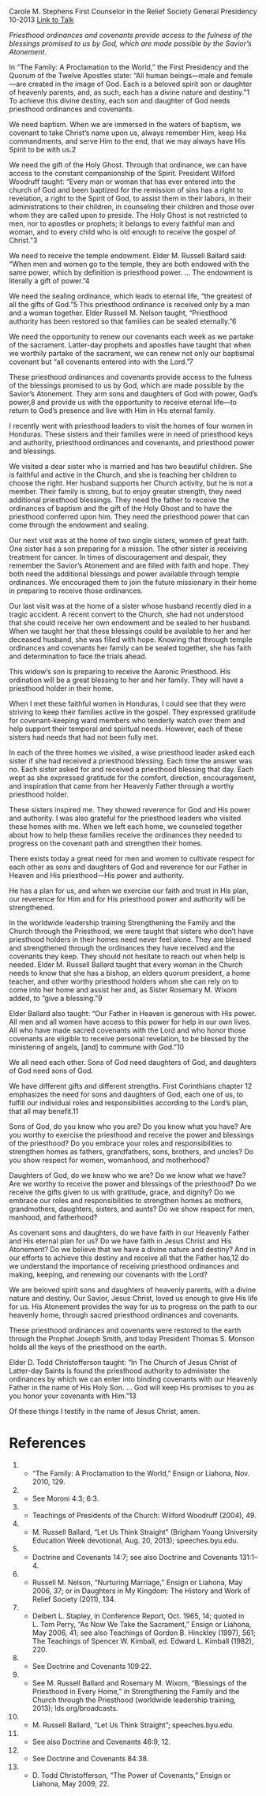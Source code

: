 Carole M. Stephens
First Counselor in the Relief Society General Presidency
10-2013
[Link to Talk](https://www.churchofjesuschrist.org/study/general-conference/2013/10/do-we-know-what-we-have?lang=eng)

_Priesthood ordinances and covenants provide access to the fulness of the blessings promised to us by God, which are made possible by the Savior’s Atonement._

In “The Family: A Proclamation to the World,” the First Presidency and the Quorum of the Twelve Apostles state: “All human beings—male and female—are created in the image of God. Each is a beloved spirit son or daughter of heavenly parents, and, as such, each has a divine nature and destiny.”1 To achieve this divine destiny, each son and daughter of God needs priesthood ordinances and covenants.

We need baptism. When we are immersed in the waters of baptism, we covenant to take Christ’s name upon us, always remember Him, keep His commandments, and serve Him to the end, that we may always have His Spirit to be with us.2

We need the gift of the Holy Ghost. Through that ordinance, we can have access to the constant companionship of the Spirit. President Wilford Woodruff taught: “Every man or woman that has ever entered into the church of God and been baptized for the remission of sins has a right to revelation, a right to the Spirit of God, to assist them in their labors, in their administrations to their children, in counseling their children and those over whom they are called upon to preside. The Holy Ghost is not restricted to men, nor to apostles or prophets; it belongs to every faithful man and woman, and to every child who is old enough to receive the gospel of Christ.”3

We need to receive the temple endowment. Elder M. Russell Ballard said: “When men and women go to the temple, they are both endowed with the same power, which by definition is priesthood power. … The endowment is literally a gift of power.”4

We need the sealing ordinance, which leads to eternal life, “the greatest of all the gifts of God.”5 This priesthood ordinance is received only by a man and a woman together. Elder Russell M. Nelson taught, “Priesthood authority has been restored so that families can be sealed eternally.”6

We need the opportunity to renew our covenants each week as we partake of the sacrament. Latter-day prophets and apostles have taught that when we worthily partake of the sacrament, we can renew not only our baptismal covenant but “all covenants entered into with the Lord.”7

These priesthood ordinances and covenants provide access to the fulness of the blessings promised to us by God, which are made possible by the Savior’s Atonement. They arm sons and daughters of God with power, God’s power,8 and provide us with the opportunity to receive eternal life—to return to God’s presence and live with Him in His eternal family.

I recently went with priesthood leaders to visit the homes of four women in Honduras. These sisters and their families were in need of priesthood keys and authority, priesthood ordinances and covenants, and priesthood power and blessings.

We visited a dear sister who is married and has two beautiful children. She is faithful and active in the Church, and she is teaching her children to choose the right. Her husband supports her Church activity, but he is not a member. Their family is strong, but to enjoy greater strength, they need additional priesthood blessings. They need the father to receive the ordinances of baptism and the gift of the Holy Ghost and to have the priesthood conferred upon him. They need the priesthood power that can come through the endowment and sealing.

Our next visit was at the home of two single sisters, women of great faith. One sister has a son preparing for a mission. The other sister is receiving treatment for cancer. In times of discouragement and despair, they remember the Savior’s Atonement and are filled with faith and hope. They both need the additional blessings and power available through temple ordinances. We encouraged them to join the future missionary in their home in preparing to receive those ordinances.



Our last visit was at the home of a sister whose husband recently died in a tragic accident. A recent convert to the Church, she had not understood that she could receive her own endowment and be sealed to her husband. When we taught her that these blessings could be available to her and her deceased husband, she was filled with hope. Knowing that through temple ordinances and covenants her family can be sealed together, she has faith and determination to face the trials ahead.

This widow’s son is preparing to receive the Aaronic Priesthood. His ordination will be a great blessing to her and her family. They will have a priesthood holder in their home.

When I met these faithful women in Honduras, I could see that they were striving to keep their families active in the gospel. They expressed gratitude for covenant-keeping ward members who tenderly watch over them and help support their temporal and spiritual needs. However, each of these sisters had needs that had not been fully met.

In each of the three homes we visited, a wise priesthood leader asked each sister if she had received a priesthood blessing. Each time the answer was no. Each sister asked for and received a priesthood blessing that day. Each wept as she expressed gratitude for the comfort, direction, encouragement, and inspiration that came from her Heavenly Father through a worthy priesthood holder.

These sisters inspired me. They showed reverence for God and His power and authority. I was also grateful for the priesthood leaders who visited these homes with me. When we left each home, we counseled together about how to help these families receive the ordinances they needed to progress on the covenant path and strengthen their homes.

There exists today a great need for men and women to cultivate respect for each other as sons and daughters of God and reverence for our Father in Heaven and His priesthood—His power and authority.

He has a plan for us, and when we exercise our faith and trust in His plan, our reverence for Him and for His priesthood power and authority will be strengthened.

In the worldwide leadership training Strengthening the Family and the Church through the Priesthood, we were taught that sisters who don’t have priesthood holders in their homes need never feel alone. They are blessed and strengthened through the ordinances they have received and the covenants they keep. They should not hesitate to reach out when help is needed. Elder M. Russell Ballard taught that every woman in the Church needs to know that she has a bishop, an elders quorum president, a home teacher, and other worthy priesthood holders whom she can rely on to come into her home and assist her and, as Sister Rosemary M. Wixom added, to “give a blessing.”9

Elder Ballard also taught: “Our Father in Heaven is generous with His power. All men and all women have access to this power for help in our own lives. All who have made sacred covenants with the Lord and who honor those covenants are eligible to receive personal revelation, to be blessed by the ministering of angels, [and] to commune with God.”10

We all need each other. Sons of God need daughters of God, and daughters of God need sons of God.

We have different gifts and different strengths. First Corinthians chapter 12 emphasizes the need for sons and daughters of God, each one of us, to fulfill our individual roles and responsibilities according to the Lord’s plan, that all may benefit.11

Sons of God, do you know who you are? Do you know what you have? Are you worthy to exercise the priesthood and receive the power and blessings of the priesthood? Do you embrace your roles and responsibilities to strengthen homes as fathers, grandfathers, sons, brothers, and uncles? Do you show respect for women, womanhood, and motherhood?

Daughters of God, do we know who we are? Do we know what we have? Are we worthy to receive the power and blessings of the priesthood? Do we receive the gifts given to us with gratitude, grace, and dignity? Do we embrace our roles and responsibilities to strengthen homes as mothers, grandmothers, daughters, sisters, and aunts? Do we show respect for men, manhood, and fatherhood?

As covenant sons and daughters, do we have faith in our Heavenly Father and His eternal plan for us? Do we have faith in Jesus Christ and His Atonement? Do we believe that we have a divine nature and destiny? And in our efforts to achieve this destiny and receive all that the Father has,12 do we understand the importance of receiving priesthood ordinances and making, keeping, and renewing our covenants with the Lord?

We are beloved spirit sons and daughters of heavenly parents, with a divine nature and destiny. Our Savior, Jesus Christ, loved us enough to give His life for us. His Atonement provides the way for us to progress on the path to our heavenly home, through sacred priesthood ordinances and covenants.

These priesthood ordinances and covenants were restored to the earth through the Prophet Joseph Smith, and today President Thomas S. Monson holds all the keys of the priesthood on the earth.

Elder D. Todd Christofferson taught: “In The Church of Jesus Christ of Latter-day Saints is found the priesthood authority to administer the ordinances by which we can enter into binding covenants with our Heavenly Father in the name of His Holy Son. … God will keep His promises to you as you honor your covenants with Him.”13

Of these things I testify in the name of Jesus Christ, amen.

# References
1. - “The Family: A Proclamation to the World,” Ensign or Liahona, Nov. 2010, 129.
2. - See Moroni 4:3; 6:3.
3. - Teachings of Presidents of the Church: Wilford Woodruff (2004), 49.
4. - M. Russell Ballard, “Let Us Think Straight” (Brigham Young University Education Week devotional, Aug. 20, 2013); speeches.byu.edu.
5. - Doctrine and Covenants 14:7; see also Doctrine and Covenants 131:1–4.
6. - Russell M. Nelson, “Nurturing Marriage,” Ensign or Liahona, May 2006, 37; or in Daughters in My Kingdom: The History and Work of Relief Society (2011), 134.
7. - Delbert L. Stapley, in Conference Report, Oct. 1965, 14; quoted in L. Tom Perry, “As Now We Take the Sacrament,” Ensign or Liahona, May 2006, 41; see also Teachings of Gordon B. Hinckley (1997), 561; The Teachings of Spencer W. Kimball, ed. Edward L. Kimball (1982), 220.
8. - See Doctrine and Covenants 109:22.
9. - See M. Russell Ballard and Rosemary M. Wixom, “Blessings of the Priesthood in Every Home,” in Strengthening the Family and the Church through the Priesthood (worldwide leadership training, 2013); lds.org/broadcasts.
10. - M. Russell Ballard, “Let Us Think Straight”; speeches.byu.edu.
11. - See also Doctrine and Covenants 46:9, 12.
12. - See Doctrine and Covenants 84:38.
13. - D. Todd Christofferson, “The Power of Covenants,” Ensign or Liahona, May 2009, 22.